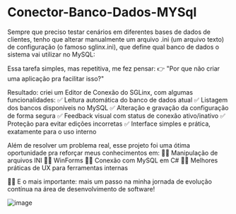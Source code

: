 # Conector-Banco-Dados-MYSql
Sempre que preciso testar cenários em diferentes bases de dados de clientes, tenho que alterar manualmente um arquivo .ini (um arquivo texto) de configuração (o famoso sglinx.ini), que define qual banco de dados o sistema vai utilizar no MySQL:

Essa tarefa simples, mas repetitiva, me fez pensar:
👉 "Por que não criar uma aplicação pra facilitar isso?"

Resultado: criei um Editor de Conexão do SGLinx, com algumas funcionalidades:
✅ Leitura automática do banco de dados atual
✅ Listagem dos bancos disponíveis no MySQL
✅ Alteração e gravação da configuração de forma segura
✅ Feedback visual com status de conexão ativo/inativo
✅ Proteção para evitar edições incorretas
✅ Interface simples e prática, exatamente para o uso interno

Além de resolver um problema real, esse projeto foi uma ótima oportunidade pra reforçar meus conhecimentos em:
🧑‍💻 Manipulação de arquivos INI
🧑‍💻 WinForms
🧑‍💻 Conexão com MySQL em C#
🧑‍💻 Melhores práticas de UX para ferramentas internas

👨‍💻 E o mais importante: mais um passo na minha jornada de evolução contínua na área de desenvolvimento de software!

![image](https://github.com/user-attachments/assets/2b863f11-b977-4f14-9b8d-9ef28680b0d9)

